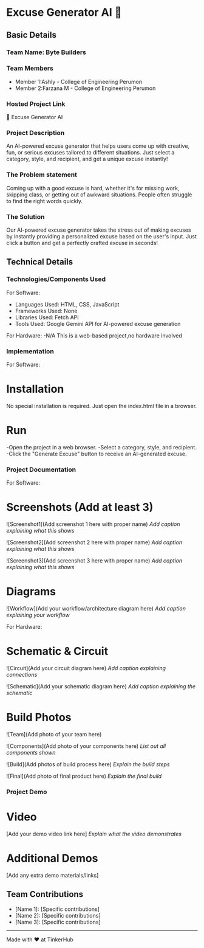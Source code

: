 #  Excuse Generator AI 🎯


## Basic Details
### Team Name: Byte Builders


### Team Members
- Member 1:Ashly - College of Engineering Perumon
- Member 2:Farzana M - College of Engineering Perumon



### Hosted Project Link
🔗 Excuse Generator AI

### Project Description
An AI-powered excuse generator that helps users come up with creative, fun, or serious excuses tailored to different situations. Just select a category, style, and recipient, and get a unique excuse instantly!

### The Problem statement
Coming up with a good excuse is hard, whether it's for missing work, skipping class, or getting out of awkward situations. People often struggle to find the right words quickly.


### The Solution
Our AI-powered excuse generator takes the stress out of making excuses by instantly providing a personalized excuse based on the user's input. Just click a button and get a perfectly crafted excuse in seconds!



## Technical Details
### Technologies/Components Used
For Software:
- Languages Used: HTML, CSS, JavaScript
- Frameworks Used: None
- Libraries Used: Fetch API
- Tools Used: Google Gemini API for AI-powered excuse generation

For Hardware:
-N/A This is a web-based project,no hardware involved

### Implementation
For Software:
# Installation
No special installation is required. Just open the index.html file in a browser.
# Run
 -Open the project in a web browser.
 -Select a category, style, and recipient.
-Click the "Generate Excuse" button to receive an AI-generated excuse.

### Project Documentation
For Software:

# Screenshots (Add at least 3)
![Screenshot1](Add screenshot 1 here with proper name)
*Add caption explaining what this shows*

![Screenshot2](Add screenshot 2 here with proper name)
*Add caption explaining what this shows*

![Screenshot3](Add screenshot 3 here with proper name)
*Add caption explaining what this shows*

# Diagrams
![Workflow](Add your workflow/architecture diagram here)
*Add caption explaining your workflow*

For Hardware:

# Schematic & Circuit
![Circuit](Add your circuit diagram here)
*Add caption explaining connections*

![Schematic](Add your schematic diagram here)
*Add caption explaining the schematic*

# Build Photos
![Team](Add photo of your team here)


![Components](Add photo of your components here)
*List out all components shown*

![Build](Add photos of build process here)
*Explain the build steps*

![Final](Add photo of final product here)
*Explain the final build*

### Project Demo
# Video
[Add your demo video link here]
*Explain what the video demonstrates*

# Additional Demos
[Add any extra demo materials/links]

## Team Contributions
- [Name 1]: [Specific contributions]
- [Name 2]: [Specific contributions]
- [Name 3]: [Specific contributions]

---
Made with ❤️ at TinkerHub
